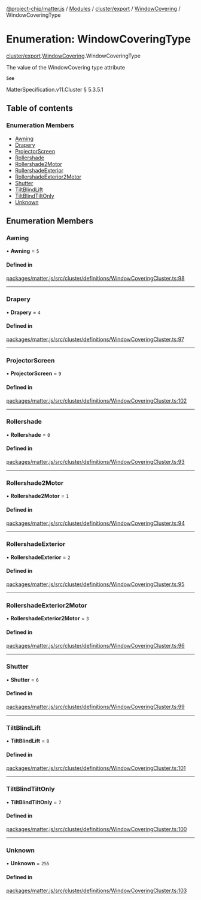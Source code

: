 [@project-chip/matter.js](../README.md) / [Modules](../modules.md) / [cluster/export](../modules/cluster_export.md) / [WindowCovering](../modules/cluster_export.WindowCovering.md) / WindowCoveringType

# Enumeration: WindowCoveringType

[cluster/export](../modules/cluster_export.md).[WindowCovering](../modules/cluster_export.WindowCovering.md).WindowCoveringType

The value of the WindowCovering type attribute

**`See`**

MatterSpecification.v11.Cluster § 5.3.5.1

## Table of contents

### Enumeration Members

- [Awning](cluster_export.WindowCovering.WindowCoveringType.md#awning)
- [Drapery](cluster_export.WindowCovering.WindowCoveringType.md#drapery)
- [ProjectorScreen](cluster_export.WindowCovering.WindowCoveringType.md#projectorscreen)
- [Rollershade](cluster_export.WindowCovering.WindowCoveringType.md#rollershade)
- [Rollershade2Motor](cluster_export.WindowCovering.WindowCoveringType.md#rollershade2motor)
- [RollershadeExterior](cluster_export.WindowCovering.WindowCoveringType.md#rollershadeexterior)
- [RollershadeExterior2Motor](cluster_export.WindowCovering.WindowCoveringType.md#rollershadeexterior2motor)
- [Shutter](cluster_export.WindowCovering.WindowCoveringType.md#shutter)
- [TiltBlindLift](cluster_export.WindowCovering.WindowCoveringType.md#tiltblindlift)
- [TiltBlindTiltOnly](cluster_export.WindowCovering.WindowCoveringType.md#tiltblindtiltonly)
- [Unknown](cluster_export.WindowCovering.WindowCoveringType.md#unknown)

## Enumeration Members

### Awning

• **Awning** = ``5``

#### Defined in

[packages/matter.js/src/cluster/definitions/WindowCoveringCluster.ts:98](https://github.com/project-chip/matter.js/blob/0c058ae17fdba4c0b89b8b13c309011d51782299/packages/matter.js/src/cluster/definitions/WindowCoveringCluster.ts#L98)

___

### Drapery

• **Drapery** = ``4``

#### Defined in

[packages/matter.js/src/cluster/definitions/WindowCoveringCluster.ts:97](https://github.com/project-chip/matter.js/blob/0c058ae17fdba4c0b89b8b13c309011d51782299/packages/matter.js/src/cluster/definitions/WindowCoveringCluster.ts#L97)

___

### ProjectorScreen

• **ProjectorScreen** = ``9``

#### Defined in

[packages/matter.js/src/cluster/definitions/WindowCoveringCluster.ts:102](https://github.com/project-chip/matter.js/blob/0c058ae17fdba4c0b89b8b13c309011d51782299/packages/matter.js/src/cluster/definitions/WindowCoveringCluster.ts#L102)

___

### Rollershade

• **Rollershade** = ``0``

#### Defined in

[packages/matter.js/src/cluster/definitions/WindowCoveringCluster.ts:93](https://github.com/project-chip/matter.js/blob/0c058ae17fdba4c0b89b8b13c309011d51782299/packages/matter.js/src/cluster/definitions/WindowCoveringCluster.ts#L93)

___

### Rollershade2Motor

• **Rollershade2Motor** = ``1``

#### Defined in

[packages/matter.js/src/cluster/definitions/WindowCoveringCluster.ts:94](https://github.com/project-chip/matter.js/blob/0c058ae17fdba4c0b89b8b13c309011d51782299/packages/matter.js/src/cluster/definitions/WindowCoveringCluster.ts#L94)

___

### RollershadeExterior

• **RollershadeExterior** = ``2``

#### Defined in

[packages/matter.js/src/cluster/definitions/WindowCoveringCluster.ts:95](https://github.com/project-chip/matter.js/blob/0c058ae17fdba4c0b89b8b13c309011d51782299/packages/matter.js/src/cluster/definitions/WindowCoveringCluster.ts#L95)

___

### RollershadeExterior2Motor

• **RollershadeExterior2Motor** = ``3``

#### Defined in

[packages/matter.js/src/cluster/definitions/WindowCoveringCluster.ts:96](https://github.com/project-chip/matter.js/blob/0c058ae17fdba4c0b89b8b13c309011d51782299/packages/matter.js/src/cluster/definitions/WindowCoveringCluster.ts#L96)

___

### Shutter

• **Shutter** = ``6``

#### Defined in

[packages/matter.js/src/cluster/definitions/WindowCoveringCluster.ts:99](https://github.com/project-chip/matter.js/blob/0c058ae17fdba4c0b89b8b13c309011d51782299/packages/matter.js/src/cluster/definitions/WindowCoveringCluster.ts#L99)

___

### TiltBlindLift

• **TiltBlindLift** = ``8``

#### Defined in

[packages/matter.js/src/cluster/definitions/WindowCoveringCluster.ts:101](https://github.com/project-chip/matter.js/blob/0c058ae17fdba4c0b89b8b13c309011d51782299/packages/matter.js/src/cluster/definitions/WindowCoveringCluster.ts#L101)

___

### TiltBlindTiltOnly

• **TiltBlindTiltOnly** = ``7``

#### Defined in

[packages/matter.js/src/cluster/definitions/WindowCoveringCluster.ts:100](https://github.com/project-chip/matter.js/blob/0c058ae17fdba4c0b89b8b13c309011d51782299/packages/matter.js/src/cluster/definitions/WindowCoveringCluster.ts#L100)

___

### Unknown

• **Unknown** = ``255``

#### Defined in

[packages/matter.js/src/cluster/definitions/WindowCoveringCluster.ts:103](https://github.com/project-chip/matter.js/blob/0c058ae17fdba4c0b89b8b13c309011d51782299/packages/matter.js/src/cluster/definitions/WindowCoveringCluster.ts#L103)
